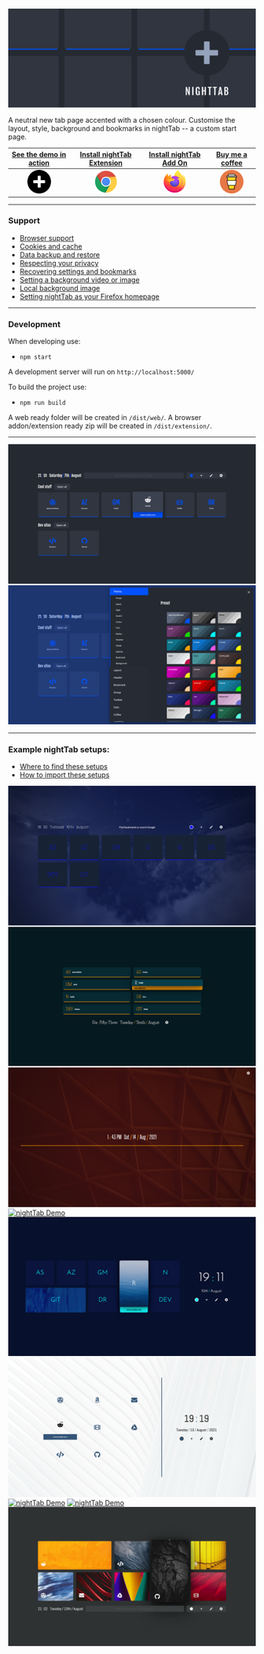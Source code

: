[![nightTab Demo](asset/banner/banner-1400-560.png)](https://zombiefox.github.io/nightTab/)

A neutral new tab page accented with a chosen colour. Customise the layout, style, background and bookmarks in nightTab -- a custom start page.

| [See the demo in action](https://zombiefox.github.io/nightTab/) | [Install nightTab Extension](https://chrome.google.com/webstore/detail/nighttab/hdpcadigjkbcpnlcpbcohpafiaefanki) | [Install nightTab Add On](https://addons.mozilla.org/en-GB/firefox/addon/nighttab/) | [Buy me a coffee](https://www.buymeacoffee.com/zombieFox/) |
|:-------------:|:-------------:|:-------------:|:-------------:|
| [<img src="./src/icon/icon-512.svg" width="48px" height="48px">](https://zombiefox.github.io/nightTab/) | [![Chrome](asset/logo/chrome-48.png)](https://chrome.google.com/webstore/detail/nighttab/hdpcadigjkbcpnlcpbcohpafiaefanki) | [![Firefox](asset/logo/firefox-48.png)](https://addons.mozilla.org/en-GB/firefox/addon/nighttab/) | [![coffee](asset/logo/bymeacoffee-48.png)](https://www.buymeacoffee.com/zombieFox/) |

---

### Support

- [Browser support](https://github.com/zombieFox/nightTab/wiki/Browser-support)
- [Cookies and cache](https://github.com/zombieFox/nightTab/wiki/Cookies-and-cache)
- [Data backup and restore](https://github.com/zombieFox/nightTab/wiki/Data-backup-and-restore)
- [Respecting your privacy](https://github.com/zombieFox/nightTab/wiki/Respecting-your-privacy)
- [Recovering settings and bookmarks](https://github.com/zombieFox/nightTab/wiki/Recovering-settings-and-bookmarks)
- [Setting a background video or image](https://github.com/zombieFox/nightTab/wiki/Setting-a-background-video-or-image)
- [Local background image](https://github.com/zombieFox/nightTab/wiki/Local-background-image)
- [Setting nightTab as your Firefox homepage](https://github.com/zombieFox/nightTab/wiki/Setting-nightTab-as-your-Firefox-homepage)

---

### Development

When developing use:
- `npm start`

A development server will run on `http://localhost:5000/`


To build the project use:
- `npm run build`

A web ready folder will be created in `/dist/web/`.
A browser addon/extension ready zip will be created in `/dist/extension/`.

---

[![nightTab Demo](asset/screenshot/screenshot-001.png)](https://zombiefox.github.io/nightTab/)
[![nightTab Demo](asset/screenshot/screenshot-002.png)](https://zombiefox.github.io/nightTab/)

---

### Example nightTab setups:

- [Where to find these setups](https://github.com/zombieFox/nightTab/tree/main/asset/screenshot)
- [How to import these setups](https://github.com/zombieFox/nightTab/wiki/Data-backup-and-restore#restore-data)

[![nightTab Demo](asset/screenshot/screenshot-003.png)](https://zombiefox.github.io/nightTab/)
[![nightTab Demo](asset/screenshot/screenshot-004.png)](https://zombiefox.github.io/nightTab/)
[![nightTab Demo](asset/screenshot/screenshot-005.png)](https://zombiefox.github.io/nightTab/)
[![nightTab Demo](asset/screenshot/screenshot-006.png)](https://zombiefox.github.io/nightTab/)
[![nightTab Demo](asset/screenshot/screenshot-007.png)](https://zombiefox.github.io/nightTab/)
[![nightTab Demo](asset/screenshot/screenshot-008.png)](https://zombiefox.github.io/nightTab/)
[![nightTab Demo](asset/screenshot/screenshot-009.gif)](https://zombiefox.github.io/nightTab/)
[![nightTab Demo](asset/screenshot/screenshot-010.png)](https://zombiefox.github.io/nightTab/)
[![nightTab Demo](asset/screenshot/screenshot-011.png)](https://zombiefox.github.io/nightTab/)

